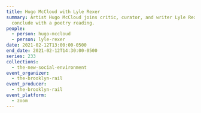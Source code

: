```yaml
---
title: Hugo McCloud with Lyle Rexer
summary: Artist Hugo McCloud joins critic, curator, and writer Lyle Rexer. We'll
  conclude with a poetry reading.
people:
  - person: hugo-mccloud
  - person: lyle-rexer
date: 2021-02-12T13:00:00-0500
end_date: 2021-02-12T14:30:00-0500
series: 233
collections:
  - the-new-social-environment
event_organizer:
  - the-brooklyn-rail
event_producer:
  - the-brooklyn-rail
event_platform:
  - zoom
---
```


